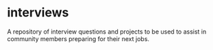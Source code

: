 # interviews
A repository of interview questions and projects to be used to assist in community members preparing for their next jobs.

